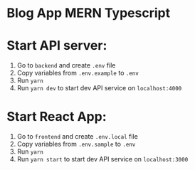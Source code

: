 # Blog App MERN Typescript

# Start API server:
1. Go to `backend` and create `.env` file
2. Copy variables from `.env.example` to `.env`
3. Run `yarn` 
4. Run `yarn dev` to start dev API service on `localhost:4000`



# Start React App:
1. Go to `frontend` and create `.env.local` file
2. Copy variables from `.env.sample` to `.env`
3. Run `yarn` 
4. Run `yarn start` to start dev API service on `localhost:3000`



